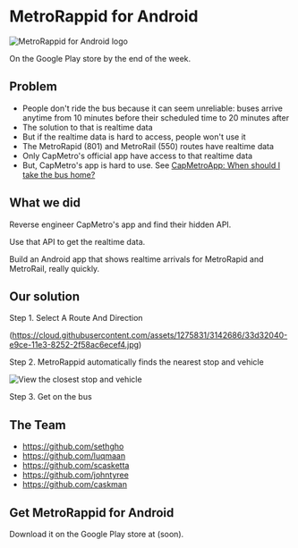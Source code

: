 # MetroRappid for Android

![MetroRappid for Android logo](https://cloud.githubusercontent.com/assets/1275831/3142690/945821cc-e9ce-11e3-894f-604816d916fc.png)

On the Google Play store by the end of the week.

## Problem

- People don't ride the bus because it can seem unreliable: buses arrive anytime from 10 minutes before their scheduled time to 20 minutes after
- The solution to that is realtime data
- But if the realtime data is hard to access, people won't use it
- The MetroRapid (801) and MetroRail (550) routes have realtime data
- Only CapMetro's official app have access to that realtime data
- But, CapMetro's app is hard to use. See [CapMetroApp: When should I take the bus home?](https://github.com/sethgho/MetroRappidAndroid/wiki/CapMetro-App---When-should-I-take-the-bus-home)


## What we did

Reverse engineer CapMetro's app and find their hidden API.

Use that API to get the realtime data.

Build an Android app that shows realtime arrivals for MetroRapid and MetroRail, really quickly.

## Our solution

Step 1. Select A Route
And Direction

(https://cloud.githubusercontent.com/assets/1275831/3142686/33d32040-e9ce-11e3-8252-2f58ac6ecef4.jpg)


Step 2. 
MetroRappid automatically finds the nearest stop and vehicle

![View the closest stop and vehicle](https://cloud.githubusercontent.com/assets/1275831/3142688/53a2b9d0-e9ce-11e3-923b-5e716dcacce1.jpg)

Step 3. Get on the bus

## The Team

- https://github.com/sethgho
- https://github.com/luqmaan
- https://github.com/scasketta
- https://github.com/johntyree
- https://github.com/caskman


## Get MetroRappid for Android

Download it on the Google Play store at (soon).
